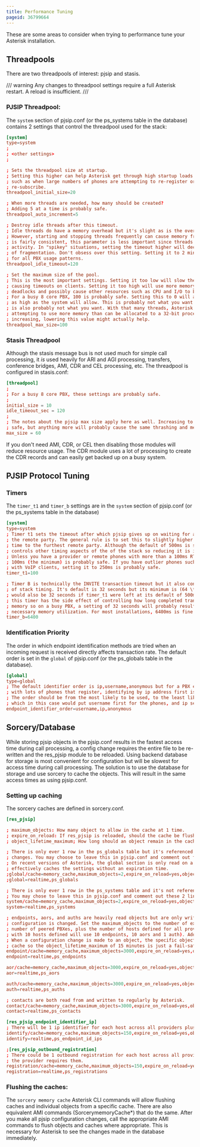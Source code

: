 ```yaml
---
title: Performance Tuning
pageid: 36799664
---
```


These are some areas to consider when trying to performance tune your Asterisk installation.

## Threadpools

There are two threadpools of interest:  pjsip and stasis.

/// warning 
Any changes to threadpool settings require a full Asterisk restart. A reload is insufficient.
///

### PJSIP Threadpool:

The `system` section of pjsip.conf (or the ps_systems table in the database) contains 2 settings that control the threadpool used for the stack:

```conf title="pjsip.conf" linenums="1"
[system]
type=system
;
; <other settings>
;

; Sets the threadpool size at startup.
; Setting this higher can help Asterisk get through high startup loads
; such as when large numbers of phones are attempting to re-register or
; re-subscribe.
threadpool_initial_size=20

; When more threads are needed, how many should be created?
; Adding 5 at a time is probably safe.
threadpool_auto_increment=5

; Destroy idle threads after this timeout.
; Idle threads do have a memory overhead but it's slight as is the overhead of starting a new thread.
; However, starting and stopping threads frequently can cause memory fragmentation. If the call volume
; is fairly consistent, this parameter is less important since threads will tend to get continuous
; activity. In "spikey" situations, setting the timeout higher will decrease the probability
; of fragmentation. Don't obsess over this setting. Setting it to 2 minutes is probably safe
; for all PBX usage patterns.
threadpool_idle_timeout=120

; Set the maximum size of the pool.
; This is the most important settings. Setting it too low will slow the transaction rate possibly
; causing timeouts on clients. Setting it too high will use more memory, increase the chances of
; deadlocks and possibly cause other resources such as CPU and I/O to become exhausted.
; For a busy 8 core PBX, 100 is probably safe. Setting this to 0 will allow the pool to grow
; as high as the system will allow. This is probably not what you want. :) Setting it to 500
; is also probably not what you want. With that many threads, Asterisk will be thrashing and
; attempting to use more memory than can be allocated to a 32-bit process. If memory starts
; increasing, lowering this value might actually help.
threadpool_max_size=100

```

### Stasis Threadpool

Although the stasis message bus is not used much for simple call processing, it *is* used heavily for ARI and AGI processing, transfers, conference bridges, AMI, CDR and CEL processing, etc.  The threadpool is configured in stasis.conf:

```conf title="stasis.conf" linenums="1"
[threadpool]
;
; For a busy 8 core PBX, these settings are probably safe.
;
initial_size = 10
idle_timeout_sec = 120
;
; The notes about the pjsip max size apply here as well. Increasing to 100 threads is probably
; safe, but anything more will probably cause the same thrashing and memory over-utilization,
max_size = 60

```

If you don't need AMI, CDR, or CEL then disabling those modules will reduce resource usage.  The CDR module uses a lot of processing to create the CDR records and can easily get backed up on a busy system.

## PJSIP Protocol Tuning

### Timers

The `timer_t1` and `timer_b` settings are in the `system` section of pjsip.conf (or the ps_systems table in the database)

```conf title="pjsip.conf" linenums="1"
[system]
type=system
; Timer t1 sets the timeout after which pjsip gives up on waiting for a response from
; the remote party. The general rule is to set this to slightly higher than the round-trip
; time to the furthest remote party. Although the default of 500ms is safe, this timer
; controls other timing aspects of the of the stack so reducing it is in your best interest.
; Unless you have a provider or remote phones with more than a 100ms RTT, setting this to
; 100ms (the minimum) is probably safe. If you have outlier phones such as cell phones
; with VoIP clients, setting it to 250ms is probably safe.
timer_t1=100

; Timer B is technically the INVITE transaction timeout but it also controls other aspects
; of stack timing. It's default is 32 seconds but its minimum is (64 \* timer_t1) which
; would also be 32 seconds if timer_t1 were left at its default of 500ms. Unfortunately,
; this timer has the side effect of controlling how long completed transactions are kept in
; memory so on a busy PBX, a setting of 32 seconds will probably result in higher than
; necessary memory utilization. For most installations, 6400ms is fine.
timer_b=6400

```

### Identification Priority

The order in which endpoint identification methods are tried when an incoming request is received directly affects transaction rate.  The default order is set in the `global` of pjsip.conf (or the ps_globals table in the database).

```conf title="pjsip.conf" linenums="1"
[global]
type=global
; The default identifier order is ip,username,anonymous but for a PBX environment
; with lots of phones that register, identifying by ip address first is a waste of time.
; The order should be from the most likely to be used, to the least likely to be used
; which in this case would put username first for the phones, and ip second for providers.
endpoint_identifier_order=username,ip,anonymous

```

## Sorcery/Database

While storing pjsip objects in the pjsip.conf results in the fastest access time during call processing, a config change requires the entire file to be re-written and the res_pjsip module to be reloaded.  Using backend database for storage is most convenient for configuration but will be slowest for access time during call processing.  The solution is to use the database for storage and use sorcery to cache the objects.  This will result in the same access times as using pjsip.conf. 

### Setting up caching

The sorcery caches are defined in sorcery.conf.

```conf title="sorcery.conf" linenums="1"
[res_pjsip]

; maximum_objects: How many object to allow in the cache at 1 time.
; expire_on_reload: If res_pjsip is reloaded, should the cache be flushed?
; object_lifetime_maximum; How long should an object remain in the cache before it's flushed.

; There is only ever 1 row in the ps_globals table but it's referenced heavily and rarely
; changes. You may choose to leave this in pjsip.conf and comment out these 2 lines.
; On recent versions of Asterisk, the global section is only read on a pjsip reload which
; effectively caches the settings without an expiration time.
;global/cache=memory_cache,maximum_objects=2,expire_on_reload=yes,object_lifetime_maximum=3600
;global=realtime,ps_globals

; There is only ever 1 row in the ps_systems table and it's not referenced after startup.
; You may chose to leave this in pjsip.conf and comment out these 2 lines.
system/cache=memory_cache,maximum_objects=2,expire_on_reload=yes,object_lifetime_maximum=3600
system=realtime,ps_systems

; endpoints, aors, and auths are heavily read objects but are only written to when their
; configuration is changed. Set the maximum_objects to the number of extensions, plus the
; number of peered PBXes, plus the number of hosts defined for all providers (a provider
; with 10 hosts defined will use 10 endpoints, 10 aors and 1 auth). Add a few to spare.
; When a configuration change is made to an object, the specific object is flushed from the
; cache so the object_lifetime_maximum of 15 minutes is just a fail-safe.
endpoint/cache=memory_cache,maximum_objects=3000,expire_on_reload=yes,object_lifetime_maximum=900
endpoint=realtime,ps_endpoints

aor/cache=memory_cache,maximum_objects=3000,expire_on_reload=yes,object_lifetime_maximum=900
aor=realtime,ps_aors

auth/cache=memory_cache,maximum_objects=3000,expire_on_reload=yes,object_lifetime_maximum=900
auth=realtime,ps_auths

; contacts are both read from and written to regularly by Asterisk.
contact/cache=memory_cache,maximum_objects=3000,expire_on_reload=yes,object_lifetime_maximum=900
contact=realtime,ps_contacts

[res_pjsip_endpoint_identifier_ip]
; There will be 1 ip identifier for each host across all providers plus 1 for each peered PBX.
identify/cache=memory_cache,maximum_objects=150,expire_on_reload=yes,object_lifetime_maximum=900
identify=realtime,ps_endpoint_id_ips

;[res_pjsip_outbound_registration]
; There could be 1 outbound registration for each host across all providers depending on whether
; the provider requires them.
registration/cache=memory_cache,maximum_objects=150,expire_on_reload=yes,object_lifetime_maximum=900
registration=realtime,ps_registrations

```

### Flushing the caches:

The `sorcery memory cache` Asterisk CLI commands will allow flushing caches and individual objects from a specific cache.  There are also equivalent AMI commands (SorcerymemoryCache\*) that do the same.  After you make all pjsip configuration changes, call the appropriate AMI commands to flush objects and caches where appropriate.  This is necessary for Asterisk to see the changes made in the database immediately.
